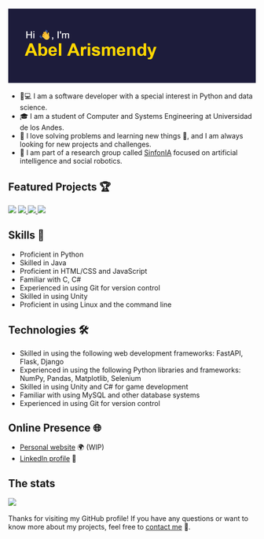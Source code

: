 [![Header](header.png)](https://github.com/abelarismendy)

- 🐍💻 I am a software developer with a special interest in Python and data science.
- :mortar_board: I am  a student of Computer and Systems Engineering at Universidad de los Andes.
- 💪 I love solving problems and learning new things 🤔, and I am always looking for new projects and challenges.
- 🤖 I am part of a research group called [SinfonIA](https://sinfoniauniandes.github.io/) focused on artificial intelligence and social robotics.

## Featured Projects 🏆

<a href="https://github.com/abelarismendy/extract_pdf"><img src="https://github-readme-stats.vercel.app/api/pin/?username=abelarismendy&repo=extract_pdf"/></a>
<a href="https://github.com/LYM202202-AM/RobotParser">
<img src="https://github-readme-stats.vercel.app/api/pin/?username=LYM202202-AM&repo=RobotParser"/>
<a href="https://github.com/abelarismendy/twitter-fast-api">
<img src="https://github-readme-stats.vercel.app/api/pin/?username=abelarismendy&repo=twitter-fast-api"/>
</a>
<a href="https://github.com/abelarismendy/oferta-cursos">
<img src="https://github-readme-stats.vercel.app/api/pin/?username=abelarismendy&repo=oferta-cursos"/>
</a>



## Skills 💪

- Proficient in Python
- Skilled in Java
- Proficient in HTML/CSS and JavaScript
- Familiar with C, C#
- Experienced in using Git for version control
- Skilled in using Unity
- Proficient in using Linux and the command line

## Technologies 🛠

- Skilled in using the following web development frameworks: FastAPI, Flask, Django
- Experienced in using the following Python libraries and frameworks: NumPy, Pandas, Matplotlib, Selenium
- Skilled in using Unity and C# for game development
- Familiar with using MySQL and other database systems
- Experienced in using Git for version control

## Online Presence 🌐

- [Personal website](https://abel.arismendy.co) 🌍 (WIP)
- [LinkedIn profile](https://www.linkedin.com/in/abelarismendy/) 💼


## The stats

<a href="#year-list-container">
<img src="https://github-readme-streak-stats.herokuapp.com/?user=abelarismendy&hide_border=true"/>
</a>


Thanks for visiting my GitHub profile! If you have any questions or want to know more about my projects, feel free to [contact me](mailto:abel@arismendy.co?cc=a.arismendy@uniandes.edu.co&subject=Contact%20me%20-%20Github) 💬.

